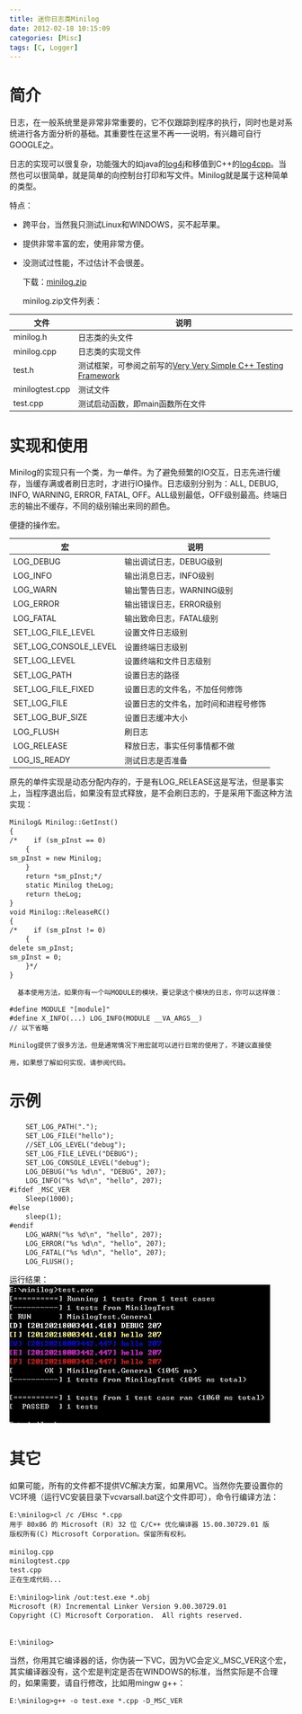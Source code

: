 ```yaml
---
title: 迷你日志类Minilog
date: 2012-02-18 10:15:09
categories: [Misc]
tags: [C, Logger]
---
```

# 简介

日志，在一般系统里是非常非常重要的，它不仅跟踪到程序的执行，同时也是对系统进行各方面分析的基础。其重要性在这里不再一一说明，有兴趣可自行GOOGLE之。

日志的实现可以很复杂，功能强大的如java的[log4j](http://logging.apache.org/log4j/)和移值到C++的[log4cpp](http://log4cpp.sourceforge.net/)。当然也可以很简单，就是简单的向控制台打印和写文件。Minilog就是属于这种简单的类型。

特点：

* 跨平台，当然我只测试Linux和WINDOWS，买不起苹果。
* 提供非常丰富的宏，使用非常方便。
* 没测试过性能，不过估计不会很差。

  下载：[minilog.zip](http://download.imlgc.com/code/c++/minilog/minilog.zip)

  minilog.zip文件列表：

| 文件    | 说明     |
| ----------------- | ---------------------------------- |
| minilog.h       | 日志类的头文件   |
| minilog.cpp     | 日志类的实现文件 |
| test.h  | 测试框架，可参阅之前写的[Very Very Simple C++ Testing Framework](http://imlgc.com/?p=20) |
| minilogtest.cpp | 测试文件 |
| test.cpp| 测试启动函数，即main函数所在文件 |

# 实现和使用

Minilog的实现只有一个类，为一单件。为了避免频繁的IO交互，日志先进行缓存，当缓存满或者刷日志时，才进行IO操作。日志级别分别为：ALL, DEBUG, INFO, WARNING, ERROR, FATAL, OFF。ALL级别最低，OFF级别最高。终端日志的输出不缓存，不同的级别输出来同的颜色。

便捷的操作宏。

| 宏    | 说明 |
| ----------------------- | -------------------------------------- |
| LOG_DEBUG     | 输出调试日志，DEBUG级别      |
| LOG_INFO      | 输出消息日志，INFO级别       |
| LOG_WARN      | 输出警告日志，WARNING级别    |
| LOG_ERROR     | 输出错误日志，ERROR级别      |
| LOG_FATAL     | 输出致命日志，FATAL级别      |
| SET_LOG_FILE_LEVEL    | 设置文件日志级别     |
| SET_LOG_CONSOLE_LEVEL | 设置终端日志级别     |
| SET_LOG_LEVEL | 设置终端和文件日志级别       |
| SET_LOG_PATH  | 设置日志的路径       |
| SET_LOG_FILE_FIXED    | 设置日志的文件名，不加任何修饰       |
| SET_LOG_FILE  | 设置日志的文件名，加时间和进程号修饰 |
| SET_LOG_BUF_SIZE      | 设置日志缓冲大小     |
| LOG_FLUSH     | 刷日志       |
| LOG_RELEASE   | 释放日志，事实任何事情都不做 |
| LOG_IS_READY  | 测试日志是否准备     |

原先的单件实现是动态分配内存的，于是有LOG_RELEASE这是写法，但是事实上，当程序退出后，如果没有显式释放，是不会刷日志的，于是采用下面这种方法实现：

```
Minilog& Minilog::GetInst()
{
/*    if (sm_pInst == 0)
    {
sm_pInst = new Minilog;
    }
    return *sm_pInst;*/
    static Minilog theLog;
    return theLog;
}
void Minilog::ReleaseRC()
{
/*    if (sm_pInst != 0)
    {
delete sm_pInst;
sm_pInst = 0;
    }*/
}
```

```
  基本使用方法，如果你有一个叫MODULE的模块，要记录这个模块的日志，你可以这样做：
```

```
#define MODULE "[module]"
#define X_INFO(...) LOG_INFO(MODULE __VA_ARGS__)
// 以下省略
```

```
Minilog提供了很多方法，但是通常情况下用宏就可以进行日常的使用了，不建议直接使
```

```
用，如果想了解如何实现，请参阅代码。
```

# 示例

```
    SET_LOG_PATH(".");
    SET_LOG_FILE("hello");
    //SET_LOG_LEVEL("debug");
    SET_LOG_FILE_LEVEL("DEBUG");
    SET_LOG_CONSOLE_LEVEL("debug");
    LOG_DEBUG("%s %d\n", "DEBUG", 207);
    LOG_INFO("%s %d\n", "hello", 207);
#ifdef _MSC_VER
    Sleep(1000);
#else
    sleep(1);
#endif
    LOG_WARN("%s %d\n", "hello", 207);
    LOG_ERROR("%s %d\n", "hello", 207);
    LOG_FATAL("%s %d\n", "hello", 207);
    LOG_FLUSH();
```

运行结果：
![minlog.jpg](/img/minlog/minlog.jpg)

# 其它

如果可能，所有的文件都不提供VC解决方案，如果用VC。当然你先要设置你的VC环境（运行VC安装目录下vcvarsall.bat这个文件即可），命令行编译方法：

```
E:\minilog>cl /c /EHsc *.cpp
用于 80x86 的 Microsoft (R) 32 位 C/C++ 优化编译器 15.00.30729.01 版
版权所有(C) Microsoft Corporation。保留所有权利。

minilog.cpp
minilogtest.cpp
test.cpp
正在生成代码...

E:\minilog>link /out:test.exe *.obj
Microsoft (R) Incremental Linker Version 9.00.30729.01
Copyright (C) Microsoft Corporation.  All rights reserved.


E:\minilog>
```

 当然，你用其它编译器的话，你伪装一下VC，因为VC会定义_MSC_VER这个宏，其实编译器没有，这个宏是判定是否在WINDOWS的标准，当然实际是不合理的，如果需要，请自行修改，比如用mingw g++：

```
E:\minilog>g++ -o test.exe *.cpp -D_MSC_VER
```
